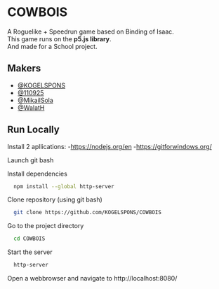 
# COWBOIS

A Roguelike + Speedrun game based on Binding of Isaac.  
This game runs on the **p5.js library**.  
And made for a School project.



## Makers

- [@KOGELSPONS](https://www.github.com/KOGELSPONS)
- [@110925](https://www.github.com/110925)
- [@MikailSola](https://github.com/MikailSola)
- [@WalatH](https://www.github.com/WalatH)


## Run Locally

Install 2 apllications:
-https://nodejs.org/en
-https://gitforwindows.org/

Launch git bash

Install dependencies

```bash
  npm install --global http-server
```

Clone repository (using git bash)

```bash
  git clone https://github.com/KOGELSPONS/COWBOIS
```

Go to the project directory

```bash
  cd COWBOIS
```

Start the server

```bash
  http-server 
```

Open a webbrowser and navigate to http://localhost:8080/

